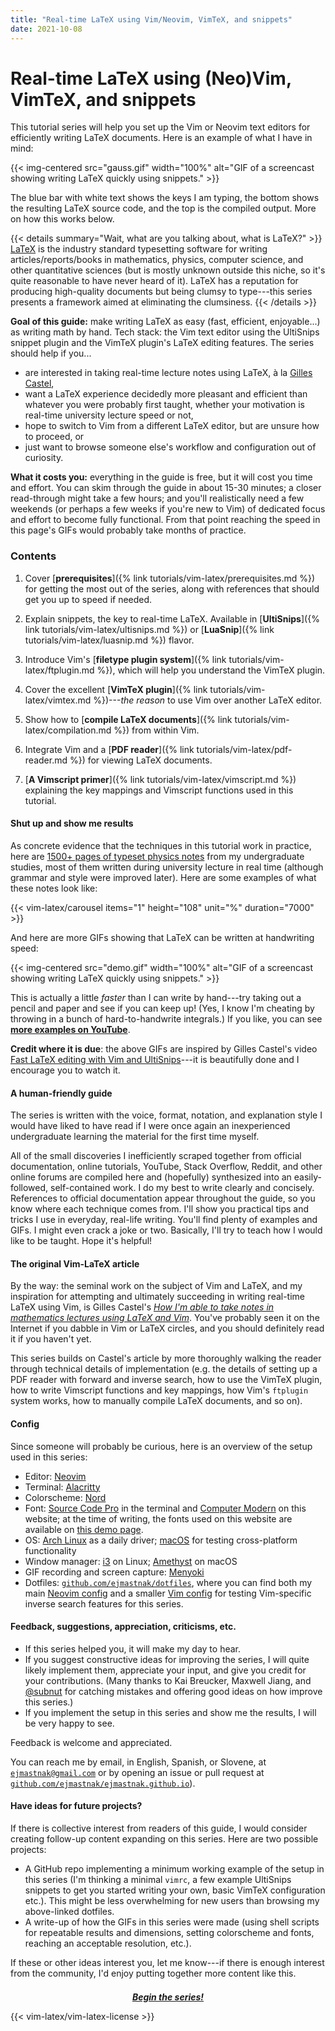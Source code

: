 ```yaml
---
title: "Real-time LaTeX using Vim/Neovim, VimTeX, and snippets"
date: 2021-10-08
---
```


<script type="text/javascript" src="/helpers/carousel.js"></script>
<link rel="stylesheet" href="/helpers/carousel.css">

# Real-time LaTeX using (Neo)Vim, VimTeX, and snippets

This tutorial series will help you set up the Vim or Neovim text editors for efficiently writing LaTeX documents.
Here is an example of what I have in mind:

{{< img-centered src="gauss.gif" width="100%" alt="GIF of a screencast showing writing LaTeX quickly using snippets." >}}

The blue bar with white text shows the keys I am typing, the bottom shows the resulting LaTeX source code, and the top is the compiled output.
More on how this works below.

{{< details summary="Wait, what are you talking about, what is LaTeX?" >}}
[LaTeX](https://www.latex-project.org/) is the industry standard typesetting software for writing articles/reports/books in mathematics, physics, computer science, and other quantitative sciences (but is mostly unknown outside this niche, so it's quite reasonable to have never heard of it).
LaTeX has a reputation for producing high-quality documents but being clumsy to type---this series presents a framework aimed at eliminating the clumsiness.
{{< /details >}}

**Goal of this guide:** make writing LaTeX as easy (fast, efficient, enjoyable...) as writing math by hand.
Tech stack: the Vim text editor using the UltiSnips snippet plugin and the VimTeX plugin's LaTeX editing features.
The series should help if you...

- are interested in taking real-time lecture notes using LaTeX, à la [Gilles Castel](https://castel.dev/),
- want a LaTeX experience decidedly more pleasant and efficient than whatever you were probably first taught, whether your motivation is real-time university lecture speed or not,
- hope to switch to Vim from a different LaTeX editor, but are unsure how to proceed, or
- just want to browse someone else's workflow and configuration out of curiosity.

**What it costs you:** everything in the guide is free, but it will cost you time and effort.
You can skim through the guide in about 15-30 minutes; a closer read-through might take a few hours;
and you'll realistically need a few weekends (or perhaps a few weeks if you're new to Vim) of dedicated focus and effort to become fully functional.
From that point reaching the speed in this page's GIFs would probably take months of practice.

### Contents

1. Cover [**prerequisites**]({% link tutorials/vim-latex/prerequisites.md %}) for getting the most out of the series, along with references that should get you up to speed if needed.

1. Explain snippets, the key to real-time LaTeX.
   Available in [**UltiSnips**]({% link tutorials/vim-latex/ultisnips.md %}) or [**LuaSnip**]({% link tutorials/vim-latex/luasnip.md %}) flavor.

1. Introduce Vim's [**filetype plugin system**]({% link tutorials/vim-latex/ftplugin.md %}), which will help you understand the VimTeX plugin.

1. Cover the excellent [**VimTeX plugin**]({% link tutorials/vim-latex/vimtex.md %})---*the reason* to use Vim over another LaTeX editor.

1. Show how to [**compile LaTeX documents**]({% link tutorials/vim-latex/compilation.md %}) from within Vim.

1. Integrate Vim and a [**PDF reader**]({% link tutorials/vim-latex/pdf-reader.md %}) for viewing LaTeX documents.

1. [**A Vimscript primer**]({% link tutorials/vim-latex/vimscript.md %}) explaining the key mappings and Vimscript functions used in this tutorial.

#### Shut up and show me results

As concrete evidence that the techniques in this tutorial work in practice, here are [1500+ pages of typeset physics notes](https://ejmastnak.github.io/fmf.html) from my undergraduate studies, most of them written during university lecture in real time (although grammar and style were improved later).
Here are some examples of what these notes look like:

{{< vim-latex/carousel items="1" height="108" unit="%" duration="7000" >}}

And here are more GIFs showing that LaTeX can be written at handwriting speed:

{{< img-centered src="demo.gif" width="100%" alt="GIF of a screencast showing writing LaTeX quickly using snippets." >}}

This is actually a little *faster* than I can write by hand---try taking out a pencil and paper and see if you can keep up!
(Yes, I know I'm cheating by throwing in a bunch of hard-to-handwrite integrals.)
If you like, you can see [**more examples on YouTube**](https://www.youtube.com/watch?v=P7iMX1lqGnU).

**Credit where it is due**: the above GIFs are inspired by Gilles Castel's video [Fast LaTeX editing with Vim and UltiSnips](https://www.youtube.com/watch?v=a7gpx0h-BuU)---it is beautifully done and I encourage you to watch it.

#### A human-friendly guide

The series is written with the voice, format, notation, and explanation style I would have liked to have read if I were once again an inexperienced undergraduate learning the material for the first time myself.

All of the small discoveries I inefficiently scraped together from official documentation, online tutorials, YouTube, Stack Overflow, Reddit, and other online forums are compiled here and (hopefully) synthesized into an easily-followed, self-contained work.
I do my best to write clearly and concisely.
References to official documentation appear throughout the guide, so you know where each technique comes from.
I'll show you practical tips and tricks I use in everyday, real-life writing.
You'll find plenty of examples and GIFs.
I might even crack a joke or two.
Basically, I'll try to teach how I would like to be taught.
Hope it's helpful!

#### The original Vim-LaTeX article

By the way: the seminal work on the subject of Vim and LaTeX, and my inspiration for attempting and ultimately succeeding in writing real-time LaTeX using Vim, is Gilles Castel's [*How I'm able to take notes in mathematics lectures using LaTeX and Vim*](https://castel.dev/post/lecture-notes-1/).
You've probably seen it on the Internet if you dabble in Vim or LaTeX circles, and you should definitely read it if you haven't yet.

This series builds on Castel's article by more thoroughly walking the reader through technical details of implementation (e.g. the details of setting up a PDF reader with forward and inverse search, how to use the VimTeX plugin, how to write Vimscript functions and key mappings, how Vim's `ftplugin` system works, how to manually compile LaTeX documents, and so on).

#### Config

Since someone will probably be curious, here is an overview of the setup used in this series:

- Editor: [Neovim](https://neovim.io/)
- Terminal: [Alacritty](https://alacritty.org/)
- Colorscheme: [Nord](https://www.nordtheme.com/)
- Font: [Source Code Pro](https://github.com/adobe-fonts/source-code-pro) in the terminal and [Computer Modern](https://www.tug.org/FontCatalogue/computermodern/) on this website; at the time of writing, the fonts used on this website are available on [this demo page](https://www.checkmyworking.com/cm-web-fonts/).
- OS: [Arch Linux](https://archlinux.org/) as a daily driver; [macOS](https://www.apple.com/macos/) for testing cross-platform functionality
- Window manager: [i3](https://i3wm.org/) on Linux; [Amethyst](https://ianyh.com/amethyst/) on macOS
- GIF recording and screen capture: [Menyoki](https://github.com/orhun/menyoki)
- Dotfiles: [`github.com/ejmastnak/dotfiles`](https://github.com/ejmastnak/dotfiles), where you can find both my main [Neovim config](https://github.com/ejmastnak/dotfiles/tree/main/config/nvim) and a smaller [Vim config](https://github.com/ejmastnak/dotfiles/tree/main/config/nvim) for testing Vim-specific inverse search features for this series.

#### Feedback, suggestions, appreciation, criticisms, etc.

- If this series helped you, it will make my day to hear.
- If you suggest constructive ideas for improving the series, I will quite likely implement them, appreciate your input, and give you credit for your contributions.
  (Many thanks to Kai Breucker, Maxwell Jiang, and [@subnut](https://github.com/subnut) for catching mistakes and offering good ideas on how improve this series.)
- If you implement the setup in this series and show me the results, I will be very happy to see.

Feedback is welcome and appreciated.

You can reach me by email, in English, Spanish, or Slovene, at [`ejmastnak@gmail.com`](mailto:ejmastnak@gmail.com) or by opening an issue or pull request at [`github.com/ejmastnak/ejmastnak.github.io`](https://github.com/ejmastnak/ejmastnak.github.io)).

#### Have ideas for future projects?

If there is collective interest from readers of this guide, I would consider creating follow-up content expanding on this series.
Here are two possible projects:
- A GitHub repo implementing a minimum working example of the setup in this series (I'm thinking a minimal `vimrc`, a few example UltiSnips snippets to get you started writing your own, basic VimTeX configuration etc.).
  This might be less overwhelming for new users than browsing my above-linked dotfiles.
- A write-up of how the GIFs in this series were made (using shell scripts for repeatable results and dimensions, setting colorscheme and fonts, reaching an acceptable resolution, etc.).

If these or other ideas interest you, let me know---if there is enough interest from the community, I'd enjoy putting together more content like this.

<div style="margin-top: 1.5em">
<p style="text-align: center"><a href="/tutorials/vim-latex/prerequisites.html"><strong><em>Begin the series!</em></strong></a></p>
</div>

{{< vim-latex/vim-latex-license >}}
